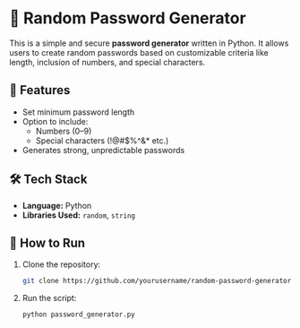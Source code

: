 # 🔐 Random Password Generator

This is a simple and secure **password generator** written in Python. It allows users to create random passwords based on customizable criteria like length, inclusion of numbers, and special characters.

## 🚀 Features

- Set minimum password length
- Option to include:
  - Numbers (0–9)
  - Special characters (!@#$%^&* etc.)
- Generates strong, unpredictable passwords

## 🛠️ Tech Stack

- **Language:** Python
- **Libraries Used:** `random`, `string`

## 📁 How to Run

1. Clone the repository:
   ```bash
   git clone https://github.com/yourusername/random-password-generator
2. Run the script:
   ```bash
   python password_generator.py


